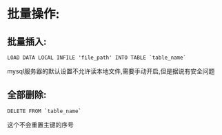 # 批量操作:
## 批量插入:
```
LOAD DATA LOCAL INFILE 'file_path' INTO TABLE `table_name`
```
mysql服务器的默认设置不允许读本地文件,需要手动开启,但是据说有安全问题

## 全部删除:
```
DELETE FROM `table_name`
```
这个不会重置主键的序号
